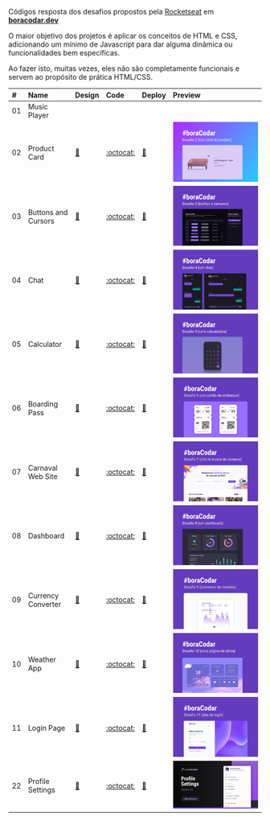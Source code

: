 Códigos resposta dos desafios propostos pela [Rocketseat](https://www.rocketseat.com.br/) em **[boracodar.dev](https://boracodar.dev/)**

O maior objetivo dos projetos é aplicar os conceitos de HTML e CSS, adicionando um mínimo de Javascript para dar alguma dinâmica ou funcionalidades bem específicas.

Ao fazer isto, muitas vezes, eles não são completamente funcionais e servem ao propósito de prática HTML/CSS.

| #   | Name                | Design                                                            | Code                                                                                          | Deploy                                                                                     | Preview                                                                                                                            |
| :-- | :------------------ | :---------------------------------------------------------------- | :-------------------------------------------------------------------------------------------- | :----------------------------------------------------------------------------------------- | :--------------------------------------------------------------------------------------------------------------------------------- |
| 01  | Music Player        | []()                                                              | []()                                                                                          | []()                                                                                       | ![]()                                                                                                                              |
| 02  | Product Card        | [:art:](https://www.figma.com/community/file/1195050984449538256) | [:octocat:](https://github.com/rafaelreisramos/boracodar.dev/tree/main/02_product-card)       | [:checkered_flag:](https://rafaelreisramos.github.io/boracodar.dev/02_product-card/)       | [![](./02_product-card/.github/cover.png)](https://github.com/rafaelreisramos/boracodar.dev/tree/main/02_product-card)             |
| 03  | Buttons and Cursors | [:art:](https://www.figma.com/community/file/1197534710257750520) | [:octocat:](https://github.com/rafaelreisramos/boracodar.dev/tree/main/03_button-docs)        | [:checkered_flag:](https://rafaelreisramos.github.io/boracodar.dev/03_button-docs/)        | [![](./03_button-docs/.github/cover.png)](https://github.com/rafaelreisramos/boracodar.dev/tree/main/03_button-docs)               |
| 04  | Chat                | [:art:](https://www.figma.com/community/file/1200070743637495660) | [:octocat:](https://github.com/rafaelreisramos/boracodar.dev/tree/main/04_chat)               | [:checkered_flag:](https://rafaelreisramos.github.io/boracodar.dev/04_chat/)               | [![](./04_chat/.github/cover.png)](https://github.com/rafaelreisramos/boracodar.dev/tree/main/04_chat)                             |
| 05  | Calculator          | [:art:](https://www.figma.com/community/file/1202607074523509182) | [:octocat:](https://github.com/rafaelreisramos/boracodar.dev/tree/main/05_calculator)         | [:checkered_flag:](https://rafaelreisramos.github.io/boracodar.dev/05_calculator/)         | [![](./05_calculator/.github/cover.png)](https://github.com/rafaelreisramos/boracodar.dev/tree/main/05_calculator)                 |
| 06  | Boarding Pass       | [:art:](https://www.figma.com/community/file/1205146101173113980) | [:octocat:](https://github.com/rafaelreisramos/boracodar.dev/tree/main/06_boarding-pass)      | [:checkered_flag:](https://rafaelreisramos.github.io/boracodar.dev/06_boarding-pass/)      | [![](./06_boarding-pass/.github/cover.png)](https://github.com/rafaelreisramos/boracodar.dev/tree/main/06_boarding-pass)           |
| 07  | Carnaval Web Site   | [:art:](https://www.figma.com/community/file/1207675804423978995) | [:octocat:](https://github.com/rafaelreisramos/boracodar.dev/tree/main/07_find-your-block)    | [:checkered_flag:](https://rafaelreisramos.github.io/boracodar.dev/07_find-your-block/)    | [![](./07_find-your-block/.github/cover.png)](https://github.com/rafaelreisramos/boracodar.dev/tree/main/07_find-your-block)       |
| 08  | Dashboard           | [:art:](https://www.figma.com/community/file/1210217615683203825) | [:octocat:](https://github.com/rafaelreisramos/boracodar.dev/tree/main/08_dashboard)          | [:checkered_flag:](https://rafaelreisramos.github.io/boracodar.dev/08_dashboard/)          | [![](./08_dashboard/.github/cover.png)](https://github.com/rafaelreisramos/boracodar.dev/tree/main/08_dashboard)                   |
| 09  | Currency Converter  | [:art:](https://www.figma.com/community/file/1212757179376046656) | [:octocat:](https://github.com/rafaelreisramos/boracodar.dev/tree/main/09_currency-converter) | [:checkered_flag:](https://rafaelreisramos.github.io/boracodar.dev/09_currency-converter/) | [![](./09_currency-converter/.github/cover.png)](https://github.com/rafaelreisramos/boracodar.dev/tree/main/09_currency-converter) |
| 10  | Weather App         | [:art:](https://www.figma.com/community/file/1215291914714743267) | [:octocat:](https://github.com/rafaelreisramos/boracodar.dev/tree/main/10_weather-app)        | [:checkered_flag:](https://rafaelreisramos.github.io/boracodar.dev/10_weather-app/)        | [![](./10_weather-app/.github/cover.png)](https://github.com/rafaelreisramos/boracodar.dev/tree/main/10_weather-app)               |
| 11  | Login Page          | [:art:](https://www.figma.com/community/file/1217810469465160264) | [:octocat:](https://github.com/rafaelreisramos/boracodar.dev/tree/main/11_login-page)         | [:checkered_flag:](https://rafaelreisramos.github.io/boracodar.dev/11_login-page/)         | [![](./11_login-page/.github/cover.png)](https://github.com/rafaelreisramos/boracodar.dev/tree/main/11_login-page)                 |
| 22  | Profile Settings    | [:art:](https://www.figma.com/community/file/1245736372337157133) | [:octocat:](https://github.com/rafaelreisramos/boracodar.dev/tree/main/22_profile-settings)   | [:checkered_flag:](https://rafaelreisramos.github.io/boracodar.dev/22_profile-settings/)   | [![](./22_profile-settings/.github/cover.png)](https://github.com/rafaelreisramos/boracodar.dev/tree/main/22_profile-settings)     |
